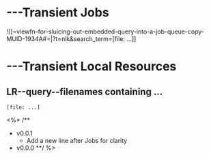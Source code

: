 
# ---Transient Jobs

![[~viewfn-for-sluicing-out-embedded-query-into-a-job-queue-copy-MUID-1934A#=|?t=nlk&search_term=[file: ...]]

# ---Transient Local Resources

## LR--query--filenames containing ...

```query
[file: ...]
```


<%* /**
- v0.0.1
	- Add a new line after Jobs for clarity
- v0.0.0
**/ %>